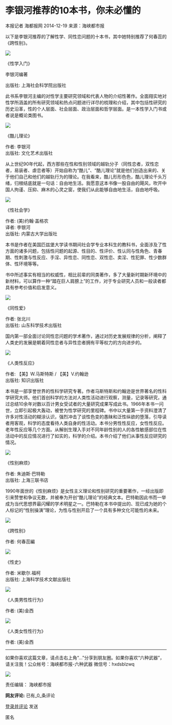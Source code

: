 # 李银河推荐的10本书，你未必懂的

本报记者 海都报网 2014-12-19 来源：海峡都市报

以下是李银河推荐的了解性学、同性恋问题的十本书，其中她特别推荐了何春蕊的《跨性别》。

![](http://hdfilesandpdf.hxdsbnews.com/u/cms/www/202003/29005316gkrv.png)

《性学入门》

李银河编著

出版社: 上海社会科学院出版社

此书系李银河主编的对性学主要研究领域和代表人物的介绍性著作。全面翔实地对性学所涵盖的所有研究领域和热点问题进行详尽的梳理和介绍，其中包括性研究的历史沿革，性的个人层面、社会层面、政治层面和哲学层面。是一本性学入门书或者说是概论类图书。

![](http://hdfilesandpdf.hxdsbnews.com/u/cms/www/202003/29005316pl1x.png)

《酷儿理论》

作者: 李银河  
出版社: 文化艺术出版社

从上世纪90年代起，西方那些在性和性别领域的越轨分子（同性恋者，双性恋者，易装者、虐恋者等）开始自称为“酷儿”、“酷儿理论”就是他们创造出来的、关于他们自己和他们的越轨行为的理论。在我看来，酷儿形形色色，酷儿理论千头万绪，归根结底就是一句话：自由地生活。我愿意这本书像一股自由的飓风，吹开中国人拘谨、压抑、麻木的心灵之窗，使我们从此能够自由地生活，自由地呼吸。

![](http://hdfilesandpdf.hxdsbnews.com/u/cms/www/202003/29005316jzio.png)

《性社会学》

作者: (美)约翰·盖格农  
译者: 李银河  
出版社: 内蒙古大学出版社

本书是作者在美国匹兹堡大学读书期间社会学专业本科生的教科书，全面涉及了性方面的诸多问题，包括性问题的起源、性目的、性评价、性认同与性角色、青春期、性刺激与性反应、手淫、异性恋、同性恋、双性恋、卖淫、性犯罪、性少数群体、性环境等等。

书中所述事实有相当的权威性，相比前辈的同类著作，多了大量新时期新环境中的新材料，可以算作一种“踏在巨人肩膀上”的工作，对于专业研究人员和一般读者都具有参考价值和启发意义。

![](http://hdfilesandpdf.hxdsbnews.com/u/cms/www/202003/29005316hqki.png)

《同性爱》

作者: 张北川  
出版社: 山东科学技术出版社

国内第一部全面讨论同性恋问题的学术著作，通过对历史发展规律的分析，阐释了人类史的发展是朝着同性恋者与异性恋者拥有平等权力的方向进步的。

![](http://hdfilesandpdf.hxdsbnews.com/u/cms/www/202003/29005316qyjc.png)

《人类性反应》

作者: 【美】W.马斯特斯 / 【美】V.约翰逊  
出版社: 知识出版社

本书是一部享誉世界的性科学研究专著。作者马斯特斯和约翰逊是世界著名的性科学研究大师。他们首创科学的方法对人类性活动进行观察，测量，记录等研究，通过总结10余年对数以百计男女受试者的大量研究成果写成此书。1966年本书一问世，立即引起极大轰动，被誉为性学研究的里程碑。书中以大量第一手资料澄清了许多对性活动的糊涂认识，强烈冲击了谈性色变的愚昧和泛性纵欲的堕落，引导读者用客观，科学的态度看待人类自身的性活动。本书分男性性反应，女性性反应。老年性反应等几个方面。从解剖生理入手对不同年龄性别的人的各性敏感部位在性活动中的反应情况进行了如实的，科学的介绍。本书介绍了他们从事性反应研究的情况。

![](http://hdfilesandpdf.hxdsbnews.com/u/cms/www/202003/2900531653dn.png)

《性别麻烦》

作者: 朱迪斯·巴特勒  
出版社: 上海三联书店

1990年面世的《性别麻烦》是女性主义理论和性别研究的重要著作，一经出版即引来赞誉和争议无数，并被奉为开创“酷儿理论”的经典文本。巴特勒因此书而一举成为当代思想界最闪耀的学术明星之一。巴特勒在本书中提出的、现已成为她的个人标记的“性别操演”理论，为性与性别开启了一个具有多种文化可能性的未来。

![](http://hdfilesandpdf.hxdsbnews.com/u/cms/www/202003/29005317fg52.png)

《跨性别》

作者: 何春蕊編

![](http://hdfilesandpdf.hxdsbnews.com/u/cms/www/202003/290053173se6.png)

《性史》

作者: 米歇尔.福柯  
出版社: 上海科学技术文献出版社

![](http://hdfilesandpdf.hxdsbnews.com/u/cms/www/202003/2900531794im.png)

《人类男性性行为》

作者: (美)金西

![](http://hdfilesandpdf.hxdsbnews.com/u/cms/www/202003/29005317quce.png)

《人类女性性行为》

作者: (美)金西

--------------------------------------

如果你喜欢这篇文章，请点击右上角“…”分享到朋友圈。如果你喜欢“六种武器”，请关注我！公众帐号：海峡都市报-六种武器 微信号：hxdsblzwq

![](http://hdfilesandpdf.hxdsbnews.com/u/cms/www/202003/29005317b34i.png)

责任编辑： 海峡都市报

**网友评论:** 已有_0_条评论

[登录并评论](/user/login.shtml) 发送

匿名